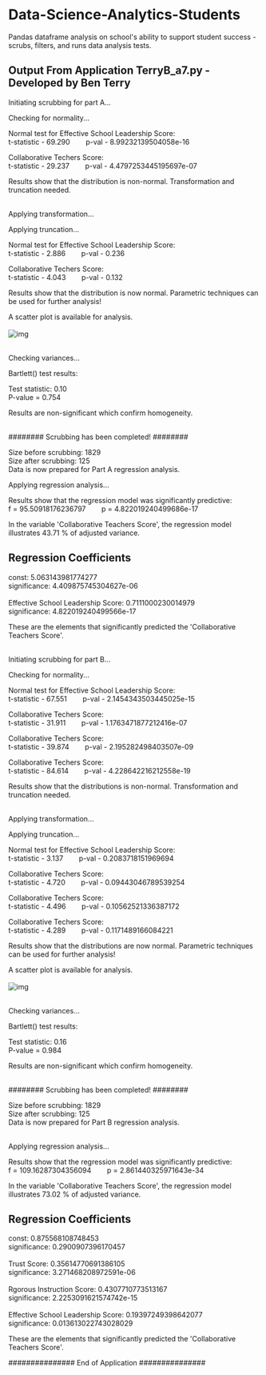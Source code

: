 # Data-Science-Analytics-Students
Pandas dataframe analysis on school's ability to support student success - scrubs, filters, and runs data analysis tests.

## Output From Application TerryB_a7.py - Developed by Ben Terry


Initiating scrubbing for part A...

Checking for normality...

Normal test for Effective School Leadership Score: <br />
t-statistic - 69.290  &nbsp;&nbsp;&nbsp;&nbsp;&nbsp;&nbsp; p-val -  8.99232139504058e-16

Collaborative Techers Score: <br />
t-statistic - 29.237    &nbsp;&nbsp;&nbsp;&nbsp;&nbsp;&nbsp;  p-val - 4.4797253445195697e-07

Results show that the distribution is non-normal. Transformation and truncation needed.<br /><br />


Applying transformation...

Applying truncation...

Normal test for Effective School Leadership Score: <br />
t-statistic - 2.886   &nbsp;&nbsp;&nbsp;&nbsp;&nbsp;&nbsp;  p-val -  0.236

Collaborative Techers Score: <br />
t-statistic - 4.043   &nbsp;&nbsp;&nbsp;&nbsp;&nbsp;&nbsp;   p-val - 0.132

Results show that the distribution is now normal. Parametric techniques can be used for further analysis!<br />

A scatter plot is available for analysis.<br /><br />
![img](https://www.linkpicture.com/q/Figure-2022-06-02-012616.png)<br /><br />

Checking variances...

Bartlett() test results:

Test statistic: 0.10 <br />
P-value = 0.754

Results are non-significant which confirm homogeneity.<br /><br />


######## Scrubbing has been completed! ########

Size before scrubbing: 1829<br />
Size after scrubbing: 125<br />
Data is now prepared for Part A regression analysis.

Applying regression analysis...


Results show that the regression model was significantly predictive:<br />
f = 95.50918176236797 &nbsp;&nbsp;&nbsp;&nbsp;&nbsp;&nbsp; p = 4.822019240499686e-17

In the variable 'Collaborative Teachers Score', the regression model illustrates 43.71 % of adjusted variance.

Regression Coefficients
-----------------------------------
const:                             5.063143981774277<br />        significance: 4.409875745304627e-06<br /><br />
Effective School Leadership Score: 0.7111000230014979<br />       significance: 4.822019240499566e-17

These are the elements that significantly predicted the 'Collaborative Teachers Score'.<br /><br />


Initiating scrubbing for part B...

Checking for normality...

Normal test for Effective School Leadership Score: <br />
t-statistic - 67.551   &nbsp;&nbsp;&nbsp;&nbsp;&nbsp;&nbsp;  p-val -  2.1454343503445025e-15

Collaborative Techers Score: <br />
t-statistic - 31.911   &nbsp;&nbsp;&nbsp;&nbsp;&nbsp;&nbsp;   p-val - 1.1763471877212416e-07

Collaborative Techers Score: <br />
t-statistic - 39.874   &nbsp;&nbsp;&nbsp;&nbsp;&nbsp;&nbsp;   p-val - 2.195282498403507e-09

Collaborative Techers Score: <br />
t-statistic - 84.614   &nbsp;&nbsp;&nbsp;&nbsp;&nbsp;&nbsp;   p-val - 4.228642216212558e-19

Results show that the distributions is non-normal. Transformation and truncation needed.<br /><br />


Applying transformation...

Applying truncation...

Normal test for Effective School Leadership Score: <br />
t-statistic - 3.137  &nbsp;&nbsp;&nbsp;&nbsp;&nbsp;&nbsp;   p-val -  0.2083718151969694

Collaborative Techers Score: <br />
t-statistic - 4.720   &nbsp;&nbsp;&nbsp;&nbsp;&nbsp;&nbsp;   p-val - 0.09443046789539254 

Collaborative Techers Score: <br />
t-statistic - 4.496   &nbsp;&nbsp;&nbsp;&nbsp;&nbsp;&nbsp;   p-val - 0.10562521336387172

Collaborative Techers Score: <br />
t-statistic - 4.289   &nbsp;&nbsp;&nbsp;&nbsp;&nbsp;&nbsp;   p-val - 0.1171489166084221

Results show that the distributions are now normal. Parametric techniques can be used for further analysis!

A scatter plot is available for analysis.<br /><br />
![img](https://www.linkpicture.com/q/Scatter-Plot-2.png)<br /><br />


Checking variances...

Bartlett() test results:

Test statistic: 0.16 <br />
P-value = 0.984

Results are non-significant which confirm homogeneity.<br /><br />


######## Scrubbing has been completed! ########

Size before scrubbing: 1829<br />
Size after scrubbing: 125<br />
Data is now prepared for Part B regression analysis.<br /><br />

Applying regression analysis...


Results show that the regression model was significantly predictive:<br />
 f = 109.16287304356094 &nbsp;&nbsp;&nbsp;&nbsp;&nbsp;&nbsp; p = 2.861440325971643e-34

In the variable 'Collaborative Teachers Score', the regression model illustrates 73.02 % of adjusted variance.

Regression Coefficients
-----------------------------------
const:                             0.875568108748453<br />        significance: 0.2900907396170457<br /><br />
Trust Score:                       0.35614770691386105<br />        significance: 3.271468208972591e-06<br /><br />
Rgorous Instruction Score:         0.4307710773513167<br />        significance: 2.2253091621574742e-15<br /><br />
Effective School Leadership Score: 0.19397249398642077<br />       significance: 0.013613022743028029<br />

These are the elements that significantly predicted the 'Collaborative Teachers Score'.


############### End of Application ###############
